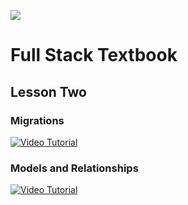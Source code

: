 ![](http://static1.squarespace.com/static/538f3fcde4b05c5fecc7a40e/t/538f48a4e4b00d94e8c253b3/1453396632576/?format=400w)
# Full Stack Textbook
## Lesson Two
### Migrations
[![Video Tutorial](http://img.youtube.com/vi/Vx5SkFHZo64.jpg)](https://youtu.be/Vx5SkFHZo64)

### Models and Relationships
[![Video Tutorial](http://img.youtube.com/vi/Zyiwc9T5P2o.jpg)](https://youtu.be/Zyiwc9T5P2o)
